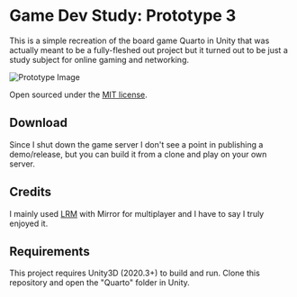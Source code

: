 # Game Dev Study: Prototype 3
This is a simple recreation of the board game Quarto in Unity that was actually meant to be a fully-fleshed out project but it turned out to be just a study subject for online gaming and networking.

![Prototype Image](https://github.com/lcscout/GDSTD-Prototype-3/blob/main/thumbnail.png "Prototype Image")

Open sourced under the [MIT license](https://github.com/lcscout/GDSTD-Prototype-3/blob/main/LICENSE).

## Download
Since I shut down the game server I don't see a point in publishing a demo/release, but you can build it from a clone and play on your own server.

## Credits
I mainly used [LRM](https://github.com/Derek-R-S/Light-Reflective-Mirror) with Mirror for multiplayer and I have to say I truly enjoyed it.

## Requirements
This project requires Unity3D (2020.3+) to build and run. Clone this repository and open the "Quarto" folder in Unity.
